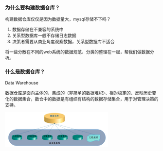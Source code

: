 ### 为什么要构建数据仓库？

构建数据仓库仅仅是因为数据量大，mysql存储不下吗？

1. 数据存储在不兼容的系统中
2. 关系型数据库一般不存储日志数据
3. 决策者需要从商业角度观察数据，关系型数据库不适合

将一些分散在不同的web系统的数据规范、分类的整理在一起，帮我们做数据分析。

### 什么是数据仓库？

Data Warehouse

数据仓库是面向主体的、集成的（非简单的数据堆积）、相对稳定的、反映历史变化的数据集合，数仓中的数据是有组织有结构的数据存储集合，用于对管理决策的支持。

<img src="../../images/image-20210926205307615.png" alt="image-20210926205307615" style="zoom:33%;" />